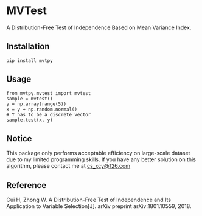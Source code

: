 # MVTest
A Distribution-Free Test of Independence Based on Mean Variance Index.

## Installation

    pip install mvtpy
    
## Usage

    from mvtpy.mvtest import mvtest
    sample = mvtest()
    y = np.array(range(5))
    x = y + np.random.normal()
    # Y has to be a discrete vector
    sample.test(x, y)
    
## Notice
This package only performs acceptable efficiency on large-scale dataset due to my limited programming skills. If you have any better solution on this algorithm, please contact me at cs_xcy@126.com

## Reference

Cui H, Zhong W. A Distribution-Free Test of Independence and Its Application to Variable Selection[J]. arXiv preprint arXiv:1801.10559, 2018.

